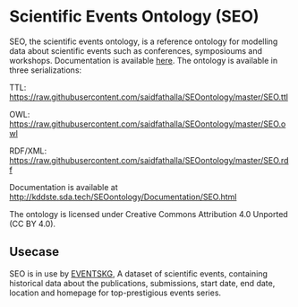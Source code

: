 # Scientific Events Ontology (SEO)

SEO, the scientific events ontology, is a reference ontology for modelling data about scientific events such as conferences, symposioums and workshops.
Documentation is available [here](https://saidfathalla.github.io/SEOontology/Documentation/SEO.html).
The ontology is available in three serializations:

TTL: https://raw.githubusercontent.com/saidfathalla/SEOontology/master/SEO.ttl

OWL: https://raw.githubusercontent.com/saidfathalla/SEOontology/master/SEO.owl

RDF/XML: https://raw.githubusercontent.com/saidfathalla/SEOontology/master/SEO.rdf

Documentation is available at http://kddste.sda.tech/SEOontology/Documentation/SEO.html

The ontology is licensed under Creative Commons Attribution 4.0 Unported (CC BY 4.0).

## Usecase

SEO is in use by [EVENTSKG](http://kddste.sda.tech/EVENTSKG-Dataset/EVENTSKG_R2.html), 	A dataset of scientific events, containing historical data about the publications, submissions, start date, end date, location and homepage for top-prestigious events series.
